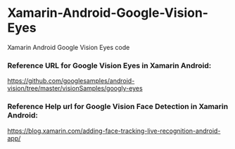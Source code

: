 # Xamarin-Android-Google-Vision-Eyes
Xamarin Android Google Vision Eyes code

### Reference URL for Google Vision Eyes in Xamarin Android:
https://github.com/googlesamples/android-vision/tree/master/visionSamples/googly-eyes

### Reference Help url for Google Vision Face Detection in Xamarin Android:
https://blog.xamarin.com/adding-face-tracking-live-recognition-android-app/
